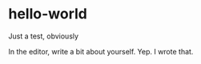 # hello-world
Just a test, obviously

In the editor, write a bit about yourself. Yep. I wrote that.
